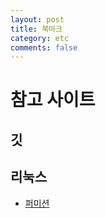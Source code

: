 ```yaml
---
layout: post
title: 북마크
category: etc
comments: false
---
```


# 참고 사이트

## 깃

## 리눅스
- [퍼미션](https://www.conory.com/note_linux/19194)